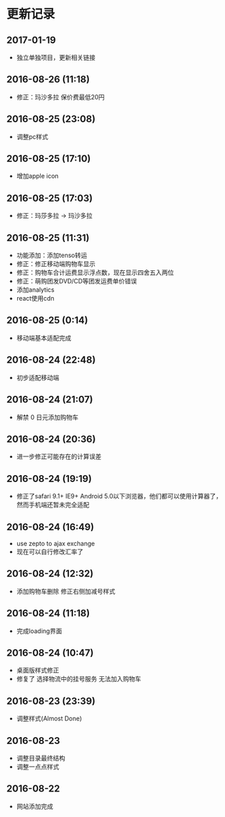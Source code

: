 # 更新记录

## 2017-01-19
- 独立单独项目，更新相关链接

## 2016-08-26 (11:18)
- 修正：玛沙多拉 保价费最低20円

## 2016-08-25 (23:08)
- 调整pc样式

## 2016-08-25 (17:10)
- 增加apple icon

## 2016-08-25 (17:03)
- 修正：玛莎多拉 -> 玛沙多拉

## 2016-08-25 (11:31)
- 功能添加：添加tenso转运
- 修正：修正移动端购物车显示
- 修正：购物车合计运费显示浮点数，现在显示四舍五入两位
- 修正：萌购团发DVD/CD等团发运费单价错误
- 添加analytics
- react使用cdn

## 2016-08-25 (0:14)
- 移动端基本适配完成

## 2016-08-24 (22:48)
- 初步适配移动端

## 2016-08-24 (21:07)
- 解禁 0 日元添加购物车

## 2016-08-24 (20:36)
- 进一步修正可能存在的计算误差

## 2016-08-24 (19:19)
- 修正了safari 9.1+ IE9+ Android 5.0以下浏览器，他们都可以使用计算器了，然而手机端还暂未完全适配

## 2016-08-24 (16:49)
- use zepto to ajax exchange
- 现在可以自行修改汇率了

## 2016-08-24 (12:32)
- 添加购物车删除 修正右侧加减号样式

## 2016-08-24 (11:18)
- 完成loading界面

## 2016-08-24 (10:47)
- 桌面版样式修正
- 修复了 选择物流中的挂号服务 无法加入购物车

## 2016-08-23 (23:39)
- 调整样式(Almost Done)

## 2016-08-23
- 调整目录最终结构
- 调整一点点样式

## 2016-08-22
- 网站添加完成
